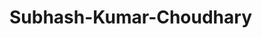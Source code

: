 # Subhash-Kumar-Choudhary
<git-widget data-username="su690"></git-widget>

<script src="https://unpkg.com/github-devprofile@2/dist/card.component.min.mjs" type="module"></script>
